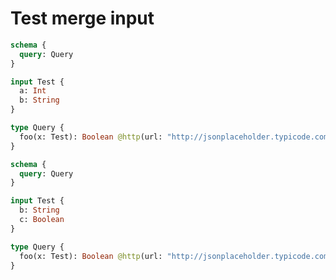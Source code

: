 # Test merge input

```graphql @config
schema {
  query: Query
}

input Test {
  a: Int
  b: String
}

type Query {
  foo(x: Test): Boolean @http(url: "http://jsonplaceholder.typicode.com/foo")
}
```

```graphql @config
schema {
  query: Query
}

input Test {
  b: String
  c: Boolean
}

type Query {
  foo(x: Test): Boolean @http(url: "http://jsonplaceholder.typicode.com/foo")
}
```
